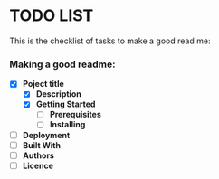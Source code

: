 # TODO LIST
This is the checklist of tasks to make a good read me:

### Making a good readme:
- [x] **Poject title**
  - [x] **Description**
  - [x] **Getting Started**
    - [ ] **Prerequisites**
    - [ ] **Installing**
- [ ] **Deployment**
- [ ] **Built With** 
- [ ] **Authors**
- [ ] **Licence**